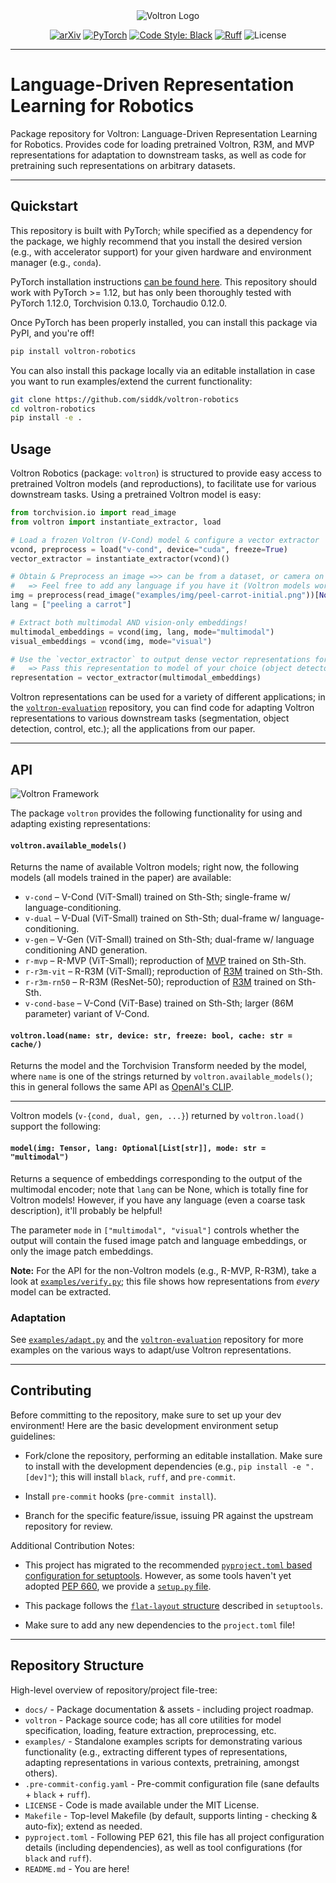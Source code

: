 <div align="center">
    <img src="https://raw.githubusercontent.com/siddk/voltron-robotics/main/docs/assets/voltron-banner.png" alt="Voltron Logo"/>
</div>

<div align="center">

[![arXiv](https://img.shields.io/badge/arXiv-2302.12766-df2a2a.svg?style=for-the-badge)](https://arxiv.org/abs/2302.12766)
[![PyTorch](https://img.shields.io/badge/PyTorch-1.12.0-EE4C2C.svg?style=for-the-badge&logo=pytorch)](https://pytorch.org/get-started/previous-versions/#v1120)
[![Code Style: Black](https://img.shields.io/badge/Code%20Style-Black-000000?style=for-the-badge)](https://github.com/psf/black)
[![Ruff](https://img.shields.io/badge/%E2%9A%A1%EF%B8%8F-Ruff-orange?style=for-the-badge)](https://github.com/charliermarsh/ruff)
![License](https://img.shields.io/github/license/siddk/lila?color=blueviolet&style=for-the-badge)

</div>

---

# Language-Driven Representation Learning for Robotics

Package repository for Voltron: Language-Driven Representation Learning for Robotics. Provides code for loading
pretrained Voltron, R3M, and MVP representations for adaptation to downstream tasks, as well as code for pretraining
such representations on arbitrary datasets.

---

## Quickstart

This repository is built with PyTorch; while specified as a dependency for the package, we highly recommend that
you install the desired version (e.g., with accelerator support) for your given hardware and environment
manager (e.g., `conda`).

PyTorch installation instructions [can be found here](https://pytorch.org/get-started/locally/). This repository
should work with PyTorch >= 1.12, but has only been thoroughly tested with PyTorch 1.12.0, Torchvision 0.13.0,
Torchaudio 0.12.0.

Once PyTorch has been properly installed, you can install this package via PyPI, and you're off!

```bash
pip install voltron-robotics
```

You can also install this package locally via an editable installation in case you want to run examples/extend the
current functionality:

```bash
git clone https://github.com/siddk/voltron-robotics
cd voltron-robotics
pip install -e .
```

## Usage

Voltron Robotics (package: `voltron`) is structured to provide easy access to pretrained Voltron models (and
reproductions), to facilitate use for various downstream tasks. Using a pretrained Voltron model is easy:

```python
from torchvision.io import read_image
from voltron import instantiate_extractor, load

# Load a frozen Voltron (V-Cond) model & configure a vector extractor
vcond, preprocess = load("v-cond", device="cuda", freeze=True)
vector_extractor = instantiate_extractor(vcond)()

# Obtain & Preprocess an image =>> can be from a dataset, or camera on a robot, etc.
#   => Feel free to add any language if you have it (Voltron models work either way!)
img = preprocess(read_image("examples/img/peel-carrot-initial.png"))[None, ...].to("cuda")
lang = ["peeling a carrot"]

# Extract both multimodal AND vision-only embeddings!
multimodal_embeddings = vcond(img, lang, mode="multimodal")
visual_embeddings = vcond(img, mode="visual")

# Use the `vector_extractor` to output dense vector representations for downstream applications!
#   => Pass this representation to model of your choice (object detector, control policy, etc.)
representation = vector_extractor(multimodal_embeddings)
```

Voltron representations can be used for a variety of different applications; in the
[`voltron-evaluation`](https://github.com/siddk/voltron-evaluation) repository, you can find code for adapting Voltron
representations to various downstream tasks (segmentation, object detection, control, etc.); all the applications from
our paper.

---

## API

![Voltron Framework](https://raw.githubusercontent.com/siddk/voltron-robotics/main/docs/assets/voltron-framework.png)

The package `voltron` provides the following functionality for using and adapting existing representations:

#### `voltron.available_models()`

Returns the name of available Voltron models; right now, the following models (all models trained in the paper) are
available:

- `v-cond` – V-Cond (ViT-Small) trained on Sth-Sth; single-frame w/ language-conditioning.
- `v-dual` – V-Dual (ViT-Small) trained on Sth-Sth; dual-frame w/ language-conditioning.
- `v-gen` – V-Gen (ViT-Small) trained on Sth-Sth; dual-frame w/ language conditioning AND generation.
- `r-mvp` – R-MVP (ViT-Small); reproduction of [MVP](https://github.com/ir413/mvp) trained on Sth-Sth.
- `r-r3m-vit` – R-R3M (ViT-Small); reproduction of [R3M](https://github.com/facebookresearch/r3m) trained on Sth-Sth.
- `r-r3m-rn50` – R-R3M (ResNet-50); reproduction of [R3M](https://github.com/facebookresearch/r3m) trained on Sth-Sth.
- `v-cond-base` – V-Cond (ViT-Base) trained on Sth-Sth; larger (86M parameter) variant of V-Cond.

#### `voltron.load(name: str, device: str, freeze: bool, cache: str = cache/)`

Returns the model and the Torchvision Transform needed by the model, where `name` is one of the strings returned
by `voltron.available_models()`; this in general follows the same API as
[OpenAI's CLIP](https://github.com/openai/CLIP).

---

Voltron models (`v-{cond, dual, gen, ...}`) returned by `voltron.load()` support the following:

#### `model(img: Tensor, lang: Optional[List[str]], mode: str = "multimodal")`

Returns a sequence of embeddings corresponding to the output of the multimodal encoder; note that `lang` can be None,
which is totally fine for Voltron models! However, if you have any language (even a coarse task description), it'll
probably be helpful!

The parameter `mode` in `["multimodal", "visual"]` controls whether the output will contain the fused image patch and
language embeddings, or only the image patch embeddings.

**Note:** For the API for the non-Voltron models (e.g., R-MVP, R-R3M), take a look at
[`examples/verify.py`](examples/verify.py); this file shows how representations from *every* model can be extracted.

### Adaptation

See [`examples/adapt.py`](examples/adapt.py) and the [`voltron-evaluation`](https://github.com/siddk/voltron-evaluation)
repository for more examples on the various ways to adapt/use Voltron representations.

---

## Contributing

Before committing to the repository, make sure to set up your dev environment!
Here are the basic development environment setup guidelines:

+ Fork/clone the repository, performing an editable installation. Make sure to install with the development dependencies
  (e.g., `pip install -e ".[dev]"`); this will install `black`, `ruff`, and `pre-commit`.

+ Install `pre-commit` hooks (`pre-commit install`).

+ Branch for the specific feature/issue, issuing PR against the upstream repository for review.

Additional Contribution Notes:
- This project has migrated to the recommended
  [`pyproject.toml` based configuration for setuptools](https://setuptools.pypa.io/en/latest/userguide/quickstart.html).
  However, as some tools haven't yet adopted [PEP 660](https://peps.python.org/pep-0660/), we provide a
  [`setup.py` file](https://setuptools.pypa.io/en/latest/userguide/pyproject_config.html).

- This package follows the [`flat-layout` structure](https://setuptools.pypa.io/en/latest/userguide/package_discovery.html#flat-layout)
  described in `setuptools`.

- Make sure to add any new dependencies to the `project.toml` file!

---

## Repository Structure

High-level overview of repository/project file-tree:

+ `docs/` - Package documentation & assets - including project roadmap.
+ `voltron` - Package source code; has all core utilities for model specification, loading, feature extraction,
              preprocessing, etc.
+ `examples/` - Standalone examples scripts for demonstrating various functionality (e.g., extracting different types
                of representations, adapting representations in various contexts, pretraining, amongst others).
+ `.pre-commit-config.yaml` - Pre-commit configuration file (sane defaults + `black` + `ruff`).
+ `LICENSE` - Code is made available under the MIT License.
+ `Makefile` - Top-level Makefile (by default, supports linting - checking & auto-fix); extend as needed.
+ `pyproject.toml` - Following PEP 621, this file has all project configuration details (including dependencies), as
                     well as tool configurations (for `black` and `ruff`).
+ `README.md` - You are here!
